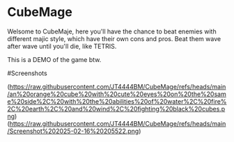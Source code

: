 # CubeMage

Welsome to CubeMaje, here you'll have the chance to beat enemies with different majic style, which have their own cons and pros.
Beat them wave after wave until you'll die, like TETRIS.

This is a DEMO of the game btw. 

#Screenshots

(https://raw.githubusercontent.com/JT4444BM/CubeMage/refs/heads/main/an%20orange%20cube%20with%20cute%20eyes%20on%20the%20same%20side%2C%20with%20the%20abilities%20of%20water%2C%20fire%2C%20earth%2C%20and%20wind%2C%20fighting%20black%20cubes.png)
(https://raw.githubusercontent.com/JT4444BM/CubeMage/refs/heads/main/Screenshot%202025-02-16%20205522.png)
